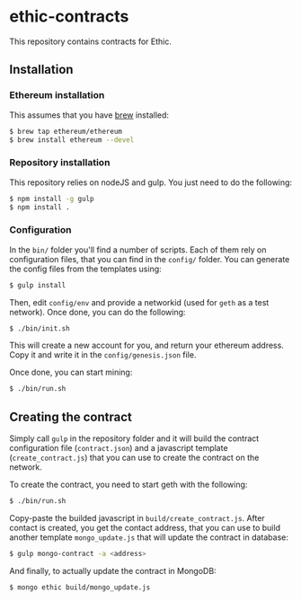 # ethic-contracts
This repository contains contracts for Ethic.


## Installation

### Ethereum installation

This assumes that you have [brew](http://brew.sh/) installed:
```bash
$ brew tap ethereum/ethereum
$ brew install ethereum --devel
```

### Repository installation

This repository relies on nodeJS and gulp. You just need to do the following:
```bash
$ npm install -g gulp
$ npm install .
```


### Configuration

In the `bin/` folder you'll find a number of scripts. Each of them rely on configuration files,
that you can find in the `config/` folder. You can generate the config files from the templates using:
```bash
$ gulp install
```
Then, edit `config/env` and provide a networkid (used for `geth` as a test network).
Once done, you can do the following:
```bash
$ ./bin/init.sh
```
This will create a new account for you, and return your ethereum address. Copy it and
write it in the `config/genesis.json` file.

Once done, you can start mining:
```bash
$ ./bin/run.sh
```

## Creating the contract

Simply call `gulp` in the repository folder and it will build the contract configuration file (`contract.json`)
and a javascript template (`create_contract.js`) that you can use to create the contract on the network.

To create the contract, you need to start geth with the following:
```bash
$ ./bin/run.sh
```
Copy-paste the builded javascript in `build/create_contract.js`. After contact is created, you get the contact address, that you can use to build another template `mongo_update.js` that will update the contract in database:
```bash
$ gulp mongo-contract -a <address>
```
And finally, to actually update the contract in MongoDB:
```bash
$ mongo ethic build/mongo_update.js
```
